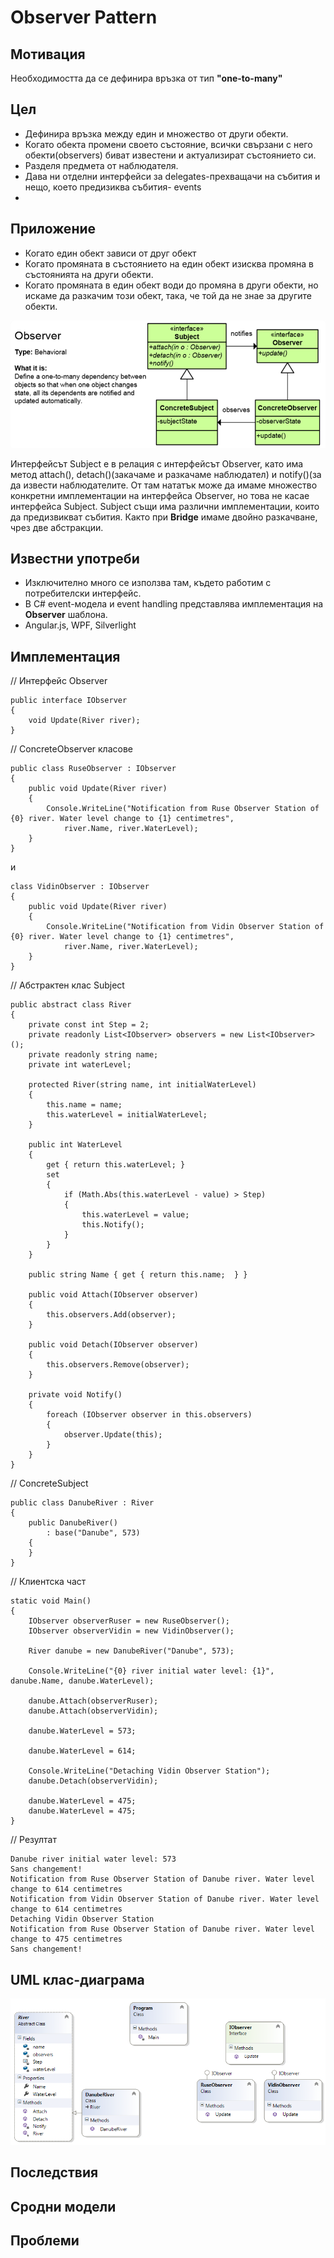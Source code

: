 # Observer Pattern

## Мотивация

Необходимостта да се дефинира връзка от тип **"one-to-many"**

## Цел

* Дефинира връзка между един и множество от други обекти.
* Когато обекта промени своето състояние, всички свързани с него обекти(observers) биват известени и актуализират състоянието си.
* Разделя предмета от наблюдателя.
* Дава ни отделни интерфейси за delegates-прехващачи на събития и нещо, което предизиква събития- events
* 
## Приложение
* Когато един обект зависи от друг обект
* Когато промяната в състоянието на един обект изисква промяна в състоянията на други обекти.
* Когато промяната в един обект води до промяна в други обекти, но искаме да разкачим този обект, така, че той да не знае за другите обекти.

![](Observer.png)

Интерфейсът Subject е в релация с интерфейсът Observer, като има метод attach(), detach()(закачаме и разкачаме наблюдател) и notify()(за да извести наблюдателите. От там нататък може да имаме множество конкретни имплементации на интерфейса Observer, но това не касае интерфейса Subject. Subject същи има различни имплементации, които да предизвикват събития. Както при **Bridge** имаме двойно разкачване, чрез две абстракции.


## Известни употреби
* Изключително много се използва там, където работим с потребителски интерфейс.
* В C# event-модела и event handling представлява имплементация на **Observer** шаблона.
* Angular.js, WPF, Silverlight


## Имплементация

// Интерфейс Observer

    public interface IObserver
    {
        void Update(River river);
    }

// ConcreteObserver класове

    public class RuseObserver : IObserver
    {
        public void Update(River river)
        {
            Console.WriteLine("Notification from Ruse Observer Station of {0} river. Water level change to {1} centimetres",
                river.Name, river.WaterLevel);
        }
    }

и

    class VidinObserver : IObserver
    {
        public void Update(River river)
        {
            Console.WriteLine("Notification from Vidin Observer Station of {0} river. Water level change to {1} centimetres",
                river.Name, river.WaterLevel);
        }
    }

// Абстрактен клас Subject

	public abstract class River
    {
        private const int Step = 2;
        private readonly List<IObserver> observers = new List<IObserver>();
        private readonly string name;
        private int waterLevel;

        protected River(string name, int initialWaterLevel)
        {
            this.name = name;
            this.waterLevel = initialWaterLevel;
        }

        public int WaterLevel
        {
            get { return this.waterLevel; }
            set
            {
                if (Math.Abs(this.waterLevel - value) > Step)
                {
                    this.waterLevel = value;
                    this.Notify();
                }
            }
        }

        public string Name { get { return this.name;  } }

        public void Attach(IObserver observer)
        {
            this.observers.Add(observer);
        }

        public void Detach(IObserver observer)
        {
            this.observers.Remove(observer);
        }

        private void Notify()
        {
            foreach (IObserver observer in this.observers)
            {
                observer.Update(this);
            }
        }
    }

// ConcreteSubject

    public class DanubeRiver : River
    {
        public DanubeRiver()
            : base("Danube", 573)
        {
        }
    }

// Клиентска част

    static void Main()
    {
        IObserver observerRuser = new RuseObserver();
        IObserver observerVidin = new VidinObserver();

        River danube = new DanubeRiver("Danube", 573);

        Console.WriteLine("{0} river initial water level: {1}", danube.Name, danube.WaterLevel);

        danube.Attach(observerRuser);
        danube.Attach(observerVidin);
        
        danube.WaterLevel = 573;

        danube.WaterLevel = 614;

        Console.WriteLine("Detaching Vidin Observer Station");
        danube.Detach(observerVidin);

        danube.WaterLevel = 475;
        danube.WaterLevel = 475;
    }

// Резултат

	Danube river initial water level: 573
	Sans changement!
	Notification from Ruse Observer Station of Danube river. Water level change to 614 centimetres
	Notification from Vidin Observer Station of Danube river. Water level change to 614 centimetres
	Detaching Vidin Observer Station
	Notification from Ruse Observer Station of Danube river. Water level change to 475 centimetres
	Sans changement!

## UML клас-диаграма

![](ObserverClassDiagram.png)


## Последствия

## Сродни модели

## Проблеми





